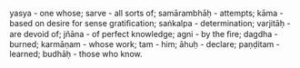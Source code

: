 yasya - one whose; sarve - all sorts of; samārambhāḥ - attempts; kāma - based on desire for sense gratiﬁcation; saṅkalpa - determination; varjitāḥ - are devoid of; jñāna - of perfect knowledge; agni - by the ﬁre; dagdha - burned; karmāṇam - whose work; tam - him; āhuḥ - declare; paṇḍitam - learned; budhāḥ - those who know.